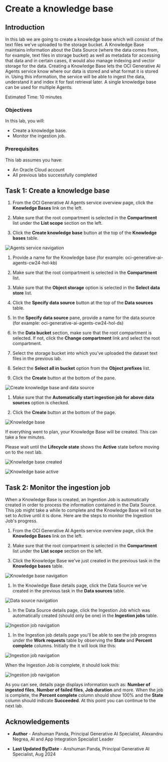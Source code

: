 # Create a knowledge base

## Introduction

In this lab we are going to create a knowledge base which will consist of the text files we've uploaded to the storage bucket.
A Knowledge Base maintains information about the Data Source (where the data comes from, for example, text files in storage bucket) as well as metadata for accessing that data and in certain cases, it would also manage indexing and vector storage for the data.
Creating a Knowledge Base lets the OCI Generative AI Agents service know where our data is stored and what format it is stored in. Using this information, the service will be able to ingest the data, understand it and index it for fast retrieval later.
A single knowledge base can be used for multiple Agents.

Estimated Time: 10 minutes

### Objectives

In this lab, you will:

* Create a knowledge base.
* Monitor the ingestion job.

### Prerequisites

This lab assumes you have:

* An Oracle Cloud account
* All previous labs successfully completed

## Task 1: Create a knowledge base

1. From the OCI Generative AI Agents service overview page, click the **Knowledge Bases** link on the left.

1. Make sure that the root compartment is selected in the **Compartment** list under the **List scope** section on the left.

1. Click the **Create knowledge base** button at the top of the **Knowledge bases** table.

  ![Agents service navigation](./images/knowledge-base-navigation.png)

1. Provide a name for the Knowledge base (for example: oci-generative-ai-agents-cw24-hol-kb)

1. Make sure that the root compartment is selected in the **Compartment** list.

1. Make sure that the **Object storage** option is selected in the **Select data store** list.

1. Click the **Specify data source** button at the top of the **Data sources** table.

1. In the **Specify data source** pane, provide a name for the data source (for example: oci-generative-ai-agents-cw24-hol-ds)

1. In the **Data bucket** section, make sure that the root compartment is selected. If not, click the **Change compartment** link and select the root compartment.

1. Select the storage bucket into which you've uploaded the dataset text files in the previous lab.

1. Select the **Select all in bucket** option from the **Object prefixes** list.

1. Click the **Create** button at the bottom of the pane.

  ![Create knowledge base and data source](./images/create-data-source.png)

1. Make sure that the **Automatically start ingestion job for above data sources** option is checked.

1. Click the **Create** button at the bottom of the page.

  ![Knowledge base](./images/create-knowledge-base.png)

If everything went to plan, your Knowledge Base will be created. This can take a few minutes.

Please wait until the **Lifecycle state** shows the **Active** state before moving on to the next lab.

  ![Knowledge base created](./images/knowledge-base-created.png)

  ![Knowledge base active](./images/knowledge-base-active.png)

## Task 2: Monitor the ingestion job

When a Knowledge Base is created, an Ingestion Job is automatically created in order to process the information contained in the Data Source.
This job might take a while to complete and the Knowledge Base will not be set to Active until it is done.
Here are the steps to monitor the Ingestion Job's progress.

1. From the OCI Generative AI Agents service overview page, click the **Knowledge Bases** link on the left.

1. Make sure that the root compartment is selected in the **Compartment** list under the **List scope** section on the left.

1. Click the Knowledge Base we've just created in the previous task in the **Knowledge bases** table.

  ![Knowledge base navigation](./images/view-knowledge-base-navigation.png)

1. In the Knowledge Base details page, click the Data Source we've created in the previous task in the **Data sources** table.

  ![Data source navigation](./images/data-source-navigation.png)

1. In the Data Source details page, click the Ingestion Job which was automatically created (should only be one) in the **Ingestion jobs** table.

  ![Ingestion job navigation](./images/ingestion-job-navigation.png)

1. In the Ingestion job details page you'll be able to see the job progress under the **Work requests** table by observing the **State** and **Percent complete** columns. Initially the it will look like this:

  ![Ingestion job navigation](./images/ingestion-job-details.png)

  When the Ingestion Job is complete, it should look this:

  ![Ingestion job navigation](./images/ingestion-job-completed.png)

  As you can see, details page displays information such as: **Number of ingested files**, **Number of failed files**, **Job duration** and more. When the job is complete, the **Percent complete** column should show 100% and the **State** column should indicate **Succeeded**. At this point you can continue to the next lab.

## Acknowledgements

* **Author** - Anshuman Panda, Principal Generative AI Specialist, Alexandru Negrea, AI and App Integration Specialist Leader

* **Last Updated By/Date** - Anshuman Panda, Principal Generative AI Specialist, Aug 2024